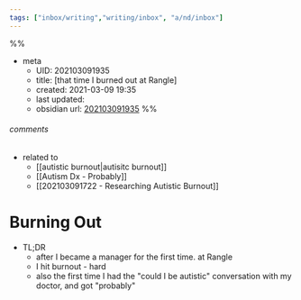 ```yaml
---
tags: ["inbox/writing","writing/inbox", "a/nd/inbox"]
---
```

%%
- meta
	- UID: 202103091935
	- title: [that time I burned out at Rangle]
	- created: 2021-03-09 19:35
	- last updated: 
	- obsidian url: [202103091935](obsidian://open?vault=not-a-robot&file=inbox%2F202103091935%20that%20time%20I%20burned%20out%20at%20Rangle)
%%

###### comments
- related to 
	-  [[autistic burnout|autisitc burnout]]
	-  [[Autism Dx - Probably]]
	-  [[202103091722 -  Researching Autistic Burnout]]
# Burning Out
- TL;DR
	- after I became a manager for the first time. at Rangle
	- I hit burnout - hard
	- also the first time I had the "could I be autistic" conversation with my doctor, and got "probably"


